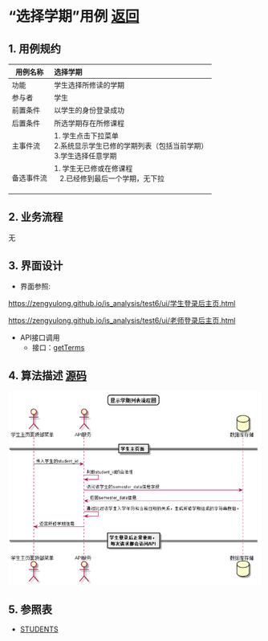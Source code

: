# “选择学期”用例 [返回](../../README.md)

## 1. 用例规约

|用例名称|选择学期|
|-------|:-------------|
|功能|学生选择所修读的学期|
|参与者|学生|
|前置条件| 以学生的身份登录成功|
|后置条件|所选学期存在所修课程|
|主事件流| 1. 学生点击下拉菜单<br/>2.系统显示学生已修的学期列表（包括当前学期）<br/>3.学生选择任意学期|
|备选事件流|1. 学生无已修或在修课程 <br/>&nbsp;&nbsp; 2.已经修到最后一个学期，无下拉 <br/> &nbsp;&nbsp;|

## 2. 业务流程
无

## 3. 界面设计
- 界面参照: 

https://zengyulong.github.io/is_analysis/test6/ui/学生登录后主页.html

https://zengyulong.github.io/is_analysis/test6/ui/老师登录后主页.html
- API接口调用
    - 接口：[getTerms](../接口1/getTerms.md)

## 4. 算法描述 [源码](../流程图/选择学期.puml)
![选择学期](../images/流程图/选择学期.png)
    
## 5. 参照表

- [STUDENTS](../数据库设计/数据库设计.md/#STUDENTS)